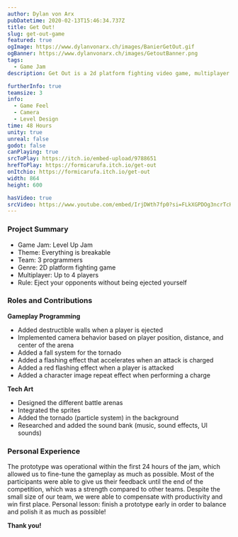 ```yaml
---
author: Dylan von Arx
pubDatetime: 2020-02-13T15:46:34.737Z
title: Get Out!
slug: get-out-game
featured: true
ogImage: https://www.dylanvonarx.ch/images/BanierGetOut.gif
ogBanner: https://www.dylanvonarx.ch/images/GetoutBanner.png
tags:
  - Game Jam
description: Get Out is a 2d platform fighting video game, multiplayer up to 4 players. The only rule, eject your opponent without being ejected.

furtherInfo: true
teamsize: 3
info:
  - Game Feel
  - Camera
  - Level Design
time: 48 Hours
unity: true
unreal: false
godot: false
canPlaying: true
srcToPlay: https://itch.io/embed-upload/9788651
hrefToPlay: https://formicarufa.itch.io/get-out
onItchio: https://formicarufa.itch.io/get-out
width: 864
height: 600

hasVideo: true
srcVideo: https://www.youtube.com/embed/IrjDWth7fp0?si=FLkXGPDOg3ncrTcH
---
```


<h3 class="post-title">Project Summary</h3>

- Game Jam: Level Up Jam
- Theme: Everything is breakable
- Team: 3 programmers
- Genre: 2D platform fighting game
- Multiplayer: Up to 4 players
- Rule: Eject your opponents without being ejected yourself

<h3 class="post-title">Roles and Contributions</h3>

<b>Gameplay Programming</b>

- Added destructible walls when a player is ejected
- Implemented camera behavior based on player position, distance, and center of the arena
- Added a fall system for the tornado
- Added a flashing effect that accelerates when an attack is charged
- Added a red flashing effect when a player is attacked
- Added a character image repeat effect when performing a charge

<b>Tech Art</b>

- Designed the different battle arenas
- Integrated the sprites
- Added the tornado (particle system) in the background
- Researched and added the sound bank (music, sound effects, UI sounds)

<h3 class="post-title">Personal Experience</h3>

The prototype was operational within the first 24 hours of the jam, which allowed us to fine-tune the gameplay as much as possible. Most of the participants were able to give us their feedback until the end of the competition, which was a strength compared to other teams. Despite the small size of our team, we were able to compensate with productivity and win first place. Personal lesson: finish a prototype early in order to balance and polish it as much as possible!

<b>Thank you!</b>
